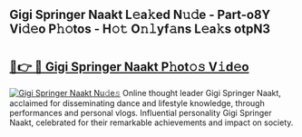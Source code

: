 ## Gigi Springer Naakt L𝚎a𝚔ed N𝚞𝚍e - Part-o8Y Vi𝚍𝚎o P𝚑𝚘tos - H𝚘𝚝 O𝚗𝚕yf𝚊ns L𝚎a𝚔s otpN3

# <h2><a href="http://kf01per.oniu.top/?m=Gigi+Springer+Naakt">🔗👉 🔴 Gigi Springer Naakt P𝚑ot𝚘𝚜 V𝚒d𝚎o</a></h2>

[![Gigi Springer Naakt Nu𝚍e𝚜](https://i.imgur.com/0qMVB7G.gif)](http://kf01per.oniu.top/?m=Gigi+Springer+Naakt)
Online thought leader Gigi Springer Naakt, acclaimed for disseminating dance and lifestyle knowledge, through performances and personal vlogs. Influential personality Gigi Springer Naakt, celebrated for their remarkable achievements and impact on society.  
